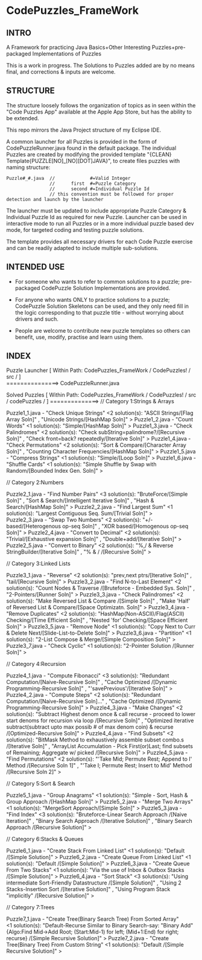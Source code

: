 CodePuzzles_FrameWork
=====================

INTRO
-----

A Framework for practicing Java Basics+Other Interesting Puzzles+pre-packaged Implementations of Puzzles

This is a work in progress. The Solutions to Puzzles added are by no means final, and corrections & inputs are welcome.

STRUCTURE
---------

The structure loosely follows the organization of topics as in seen within the "Code Puzzles App" available at the Apple 
App Store, but has the ability to be extended.

This repo mirrors the Java Project structure of my Eclipse IDE.

A common launcher for all Puzzles is provided in the form of CodePuzzleRunner.java found in the default package. 
The individual Puzzles are created by modifying the provided template "{CLEAN} Template{PUZZLE[NO]_[NO][DOT]JAVA}",
to create files puzzles with naming structure: 

    Puzzle#_#.java  //             #=Valid Integer 
                    //      first  #=Puzzle Category  
                    //      second #=Individual Puzzle Id
                    // this convention must be followed for proper detection and launch by the launcher
                    
The launcher must be updated to include appropriate Puzzle Category & Individual Puzzle Id as required for new Puzzle.
Launcher can be used in interactive mode to run all Puzzles or in a more individual puzzle based dev mode, for targeted
coding and testing puzzle solutions.

The template provides all necessary drivers for each Code Puzzle exercise and can be readily adapted to include multiple
sub-solutions.

INTENDED USE
------------

* For someone who wants to refer to common solutions to a puzzle; pre-packaged CodePuzzle Solution Implementations are 
provided.

* For anyone who wants ONLY to practice solutions to a puzzle; CodePuzzle Solution Skeletons can be used, and they only
need fill in the logic corresponding to that puzzle title - without worrying about drivers and such.

* People are welcome to contribute new puzzle templates so others can benefit, use, modify, practise and learn using them.

INDEX
-----

Puzzle Launcher	[ Within Path: CodePuzzles_FrameWork / CodePuzzles! / src / ]				
===============>
CodePuzzleRunner.java

Solved Puzzles 	[ Within Path: CodePuzzles_FrameWork / CodePuzzles! / src / codePuzzles / ] 
==============>
// Category 1:Strings & Arrays

Puzzle1_1.java	-	"Check Unique Strings"			<2 solution(s): "ASCII Strings/[Flag Array Soln]" , "Unicode Strings/[HashMap Soln]" >
Puzzle1_2.java	-	"Count Words"					<1 solution(s): "Simple/[HashMap Soln]" >
Puzzle1_3.java	-	"Check Palindromes"				<2 solution(s): "Check subString=palindrome?/[Recursive Soln]" , "Check front=back? repeatedly/[Iterative Soln]" >
Puzzle1_4.java	-	"Check Permutations"			<2 solution(s): "Sort & Compare/[Character Array Soln]" , "Counting Character Frequencies/[HashMap Soln]" >
Puzzle1_5.java	-	"Compress Strings"				<1 solution(s): "Simple/[Loop Soln]" >
Puzzle1_6.java	-	"Shuffle Cards"					<1 solution(s): "Simple Shuffle by Swap with Random/[Bounded Index Gen. Soln]" >

// Category 2:Numbers

Puzzle2_1.java	-	"Find Number Pairs"				<3 solution(s): "BruteForce/[Simple Soln]" , "Sort & Search/[Intelligent Iterative Soln]" , "Hash & Search/[HashMap Soln]" >
Puzzle2_2.java	-	"Find Largest Sum"				<1 solution(s): "Largest Contiguous Seq. Sum/[Trivial Soln]" >		
Puzzle2_3.java	-	"Swap Two Numbers"				<2 solution(s): "+/- based/[Heterogenous op-seq Soln]" , "XOR based/[Homogenous op-seq Soln]" >
Puzzle2_4.java	-	"Convert to Decimal"			<2 solution(s): "Trivial/[Exhaustive expansion Soln]" , "Double+add/[Iterative Soln]" >
Puzzle2_5.java	-	"Convert to Binary"				<2 solution(s): "%,/ & Reverse StringBuilder/[Iterative Soln]" , "% & / /[Recursive Soln]" >

// Category 3:Linked Lists

Puzzle3_1.java	-	"Reverse"						<2 solution(s): "prev,next ptrs/[Iterative Soln]" , "tail/[Recursive Soln]" >
Puzzle3_2.java	-	"Find N-to-Last Element"		<2 solution(s): "Count Nodes & Traverse /[Bruteforce - Embedded Sys. Soln]" , "2-Pointers/[Runner Soln]" >
Puzzle3_3.java	-	"Check Palindromes"				<2 solution(s): "Make Reversed List & Compare /[Simple Soln]" , "Make 'Half' of Reversed List & Compare/[Space Optimizatn. Soln]" >
Puzzle3_4.java	-	"Remove Duplicates"				<2 solution(s): "HashMap(Non-ASCII)/Flag(ASCII) Checking/[Time Efficient Soln]" , "Nested 'for' Checking/[Space Efficient Soln]" >
Puzzle3_5.java	-	"Remove Node"					<1 solution(s): "Copy Next to Curr & Delete Next/[Slide-List-to-Delete Soln]" >
Puzzle3_6.java	-	"Partition"						<1 solution(s): "2-List Compose & Merge/[Simple Composition Soln]" >
Puzzle3_7.java	-	"Check Cyclic"					<1 solution(s): "2-Pointer Solution /[Runner Soln]" >

// Category 4:Recursion

Puzzle4_1.java	-	"Compute Fibonacci"				<3 solution(s): "Redundant Computation/[Naive-Recursive Soln]" , "Cache Optimized <HashMap> /[Dynamic Programming-Recursive Soln]" , "'savePrevious'/[Iterative Soln]" >				
Puzzle4_2.java	-	"Compute Steps"					<2 solution(s): "Redundant Computation/[Naive-Recursive Soln]..." , "Cache Optimized <HashMap> /[Dynamic Programming-Recursive Soln]" >
Puzzle4_3.java	-	"Make Changes"					<2 solution(s): "Subtract Highest denom once & call recurse - proceed to lower start denoms for recursion via loop /[Recursive Soln]" , "Optimized iterative subtract(subtract upto max possib # of max denom coin) & recurse /[Optimized-Recursive Soln]" >
Puzzle4_4.java	-	"Find Subsets"					<2 solution(s): "BitMask Method to exhaustively assemble subset combo.s /[Iterative Soln]" , "ArrayList Accumulation - Pick First(or)Last; find subsets of Remaining; Aggregate w/ picked /[Recursive Soln]" >
Puzzle4_5.java	-	"Find Permutations"				<2 solution(s): "'Take Mid; Permute Rest; Append to I' Method /[Recursive Soln 1]" , "'Take I; Permute Rest; Insert to Mid' Method /[Recursive Soln 2]" >

// Category 5:Sort & Search

Puzzle5_1.java	-	"Group Anagrams"				<1 solution(s): "Simple - Sort, Hash & Group Approach /[HashMap Soln]" >
Puzzle5_2.java	-	"Merge Two Arrays"				<1 solution(s): "MergeSort Approach/[Simple Soln]" >
Puzzle5_3.java	-	"Find Index"					<3 solution(s): "Bruteforce-Linear Search Approach /[Naive Iteration]" , "Binary Search Approach /[Iterative Solution]" , "Binary Search Approach /[Recursive Solution]" >

// Category 6:Stacks & Queues

Puzzle6_1.java	-	"Create Stack From Linked List"	<1 solution(s): "Default /[Simple Solution]" >
Puzzle6_2.java	-	"Create Queue From Linked List"	<1 solution(s): "Default /[Simple Solution]" >
Puzzle6_3.java	-	"Create Queue From Two Stacks"	<1 solution(s): "Via the use of Inbox & Outbox Stacks /[Simple Solution]" >
Puzzle6_4.java	-	"Sort Stack"					<3 solution(s): "Using intermediate Sort-Friendly Datastructure /[Simple Solution]" , "Using 2 Stacks-Insertion Sort /[Iterative Solution]" , "Using Program Stack \"implicitly\" /[Recursive Solution]" >

// Category 7:Trees

Puzzle7_1.java	-	"Create Tree(Binary Search Tree) From Sorted Array"			
													<1 solution(s): "Default-Recurse Similar to Binary Search-say: \"Binary Add\"{Algo:Find Mid->Add Root; (Start:Mid-1) for left; (Mid+1:End) for right; recurse} /[Simple Recursive Solution]" >
Puzzle7_2.java	-	"Create Tree(Binary Tree) From Custom String"
													<1 solution(s): "Default /[Simple Recursive Solution]" >
